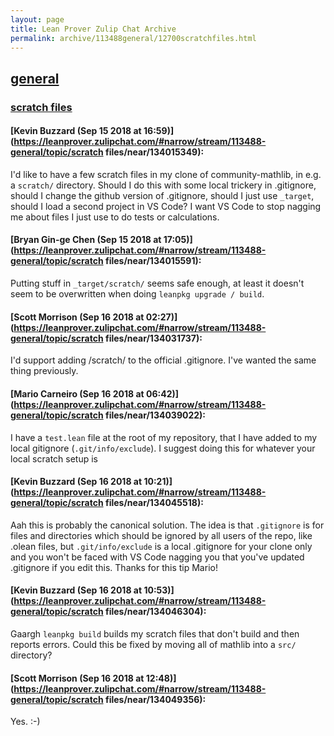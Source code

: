 ```yaml
---
layout: page
title: Lean Prover Zulip Chat Archive 
permalink: archive/113488general/12700scratchfiles.html
---
```


## [general](index.html)
### [scratch files](12700scratchfiles.html)

#### [Kevin Buzzard (Sep 15 2018 at 16:59)](https://leanprover.zulipchat.com/#narrow/stream/113488-general/topic/scratch files/near/134015349):
I'd like to have a few scratch files in my clone of community-mathlib, in e.g. a `scratch/` directory. Should I do this with some local trickery in .gitignore, should I change the github version of .gitignore, should I just use `_target`, should I load a second project in VS Code? I want VS Code to stop nagging me about files I just use to do tests or calculations.

#### [Bryan Gin-ge Chen (Sep 15 2018 at 17:05)](https://leanprover.zulipchat.com/#narrow/stream/113488-general/topic/scratch files/near/134015591):
Putting stuff in `_target/scratch/` seems safe enough, at least it doesn't seem to be overwritten when doing `leanpkg upgrade / build`.

#### [Scott Morrison (Sep 16 2018 at 02:27)](https://leanprover.zulipchat.com/#narrow/stream/113488-general/topic/scratch files/near/134031737):
I'd support adding /scratch/ to the official .gitignore. I've wanted the same thing previously.

#### [Mario Carneiro (Sep 16 2018 at 06:42)](https://leanprover.zulipchat.com/#narrow/stream/113488-general/topic/scratch files/near/134039022):
I have a `test.lean` file at the root of my repository, that I have added to my local gitignore (`.git/info/exclude`). I suggest doing this for whatever your local scratch setup is

#### [Kevin Buzzard (Sep 16 2018 at 10:21)](https://leanprover.zulipchat.com/#narrow/stream/113488-general/topic/scratch files/near/134045518):
Aah this is probably the canonical solution. The idea is that `.gitignore` is for files and directories which should be ignored by all users of the repo, like .olean files, but `.git/info/exclude` is a local .gitignore for your clone only and you won't be faced with VS Code nagging you that you've updated .gitignore if you edit this. Thanks for this tip Mario!

#### [Kevin Buzzard (Sep 16 2018 at 10:53)](https://leanprover.zulipchat.com/#narrow/stream/113488-general/topic/scratch files/near/134046304):
Gaargh `leanpkg build` builds my scratch files that don't build and then reports errors. Could this be fixed by moving all of mathlib into a `src/` directory?

#### [Scott Morrison (Sep 16 2018 at 12:48)](https://leanprover.zulipchat.com/#narrow/stream/113488-general/topic/scratch files/near/134049356):
Yes. :-)

